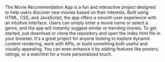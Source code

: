 The Movie Recommendation App is a fun and interactive project designed to help users discover new movies based on their interests. Built using HTML, CSS, and JavaScript, the app offers a smooth user experience with an intuitive interface. Users can simply enter a movie name or select a genre, and the app will instantly suggest similar or trending movies. To get started, just download or clone the repository and open the index.html file in your browser. It's a great project for anyone looking to explore dynamic content rendering, work with APIs, or build something both useful and visually appealing. You can even enhance it by adding features like posters, ratings, or a watchlist for a more personalized touch.
